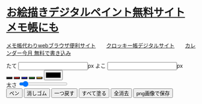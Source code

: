 <!DOCTYPE html>
<html lang="ja">
<head>
    <meta charset="UTF-8">
　<meta name="description" content="お絵描きデジタルペイント無料サイト メモ帳にも使える、ダウンロード保存できるPCスマホタブレット対応でアプリいらずpdfワード不要。">
  <meta name="keywords" content="お絵描き,デジタル,ペイント,無料">
    <meta name="viewport" content="width=device-width, initial-scale=1.0">
     <meta name="google-adsense-account" content="ca-pub-3701488620779249">
    <title>お絵描きデジタルペイント無料サイト メモ帳にも</title>
    <link rel="stylesheet" href="/css/y999.css">
</head>
<!-- Google tag (gtag.js) -->
<script async src="https://www.googletagmanager.com/gtag/js?id=G-5D799GZERM"></script>
<script>
  window.dataLayer = window.dataLayer || [];
  function gtag(){dataLayer.push(arguments);}
  gtag('js', new Date());

  gtag('config', 'G-5D799GZERM');
</script>
<body>
  <h1><a href="https://memoc.pages.dev/y999/">お絵描きデジタルペイント無料サイト メモ帳にも</a></h1>
<p><a href="https://memoc.pages.dev/" target="_blank">メモ帳代わりwebブラウザ便利サイト</a>　　<a href="https://memoc.pages.dev/y996/" target="_blank">クロッキー帳デジタルサイト</a>　　<a href="https://memoc.pages.dev/y998/" target="_blank">カレンダー今月 無料で書き込み</a></p>
    <div id="controls">
        <div class="control-group">
            <label for="height-input">たて</label>
            <input type="number" id="height-input" min="100"><span>px</span>
            <label for="width-input">よこ</label>
            <input type="number" id="width-input" min="100"><span>px</span>
        </div>
        <div class="control-group">
            <button class="color-btn" data-color="#000000" style="background-color: #000000;"></button>
            <button class="color-btn" data-color="#FF0000" style="background-color: #FF0000;"></button>
            <button class="color-btn" data-color="#0000FF" style="background-color: #0000FF;"></button>
            <button class="color-btn" data-color="#008000" style="background-color: #008000;"></button>
            <button class="color-btn" data-color="#FFA500" style="background-color: #FFA500;"></button>
            <input type="color" id="color-picker" value="#000000">
        </div>
        <div class="control-group">
            <span>太さ</span>
            <input type="range" id="thickness-slider" min="1" max="50" value="5">
        </div>
        <button id="pen-btn">ペン</button>
        <button id="eraser-btn">消しゴム</button>
        <button id="undo-btn">一つ戻す</button>
        <button id="fill-btn">すべて塗る</button>
        <button id="clear-btn">全消去</button>
        <button id="save-btn">png画像で保存</button>
    </div>
    <canvas id="draw-canvas"></canvas>
    <script src="/js/y999.js"></script>
</body>
</html>